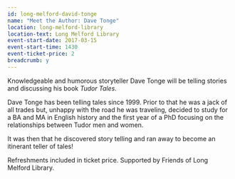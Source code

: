 ```yaml
---
id: long-melford-david-tonge
name: "Meet the Author: Dave Tonge"
location: long-melford-library
location-text: Long Melford Library
event-start-date: 2017-03-15
event-start-time: 1430
event-ticket-price: 2
breadcrumb: y
---
```


Knowledgeable and humorous storyteller Dave Tonge will be telling stories and discussing his book <cite>Tudor Tales</cite>.

Dave Tonge has been telling tales since 1999. Prior to that he was a jack of all trades but, unhappy with the road he was traveling, decided to study for a BA and MA in English history and the first year of a PhD focusing on the relationships between Tudor men and women.

It was then that he discovered story telling and ran away to become an itinerant teller of tales!

Refreshments included in ticket price. Supported by Friends of Long Melford Library.
